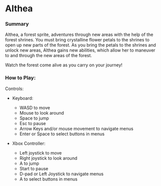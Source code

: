 # Althea

### Summary
Althea, a forest sprite, adventures through new areas with the help of the forest shrines. You must bring crystalline flower petals to the shrines to open up new parts of the forest. As you bring the petals to the shrines and unlock new areas, Althea gains new abilities, which allow her to maneuver to and through the new areas of the forest.

Watch the forest come alive as you carry on your journey!

### How to Play:
Controls:
- Keyboard:
  - WASD to move
  - Mouse to look around
  - Space to jump
  - Esc to pause
  - Arrow Keys and/or mouse movement to navigate menus
  - Enter or Space to select buttons in menus

- Xbox Controller:
  - Left joystick to move
  - Right joystick to look around
  - A to jump
  - Start to pause
  - D-pad or Left Joystick to navigate menus
  - A to select buttons in menus
